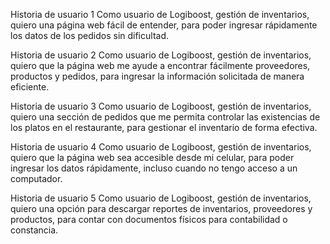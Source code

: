 Historia de usuario 1
Como usuario de Logiboost, gestión de inventarios, quiero una página web fácil de entender, para poder ingresar rápidamente los datos de los pedidos sin dificultad.

Historia de usuario 2
Como usuario de Logiboost, gestión de inventarios, quiero que la página web me ayude a encontrar fácilmente proveedores, productos y pedidos, para ingresar la información solicitada de manera eficiente.

Historia de usuario 3
Como usuario de Logiboost, gestión de inventarios, quiero una sección de pedidos que me permita controlar las existencias de los platos en el restaurante, para gestionar el inventario de forma efectiva.

Historia de usuario 4
Como usuario de Logiboost, gestión de inventarios, quiero que la página web sea accesible desde mi celular, para poder ingresar los datos rápidamente, incluso cuando no tengo acceso a un computador.

Historia de usuario 5
Como usuario de Logiboost, gestión de inventarios, quiero una opción para descargar reportes de inventarios, proveedores y productos, para contar con documentos físicos para contabilidad o constancia.
